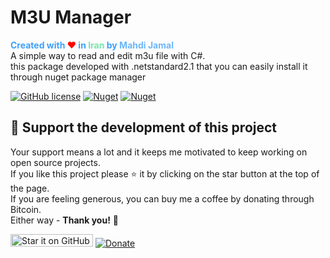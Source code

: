 # M3U Manager

<span style="color:#3da0fc;font-weight:bold;">Created with <span style="color:red;font-weight:bold;">❤</span> in <span style="color:#76e6aa;font-weight:bold;">Iran</span> by <span style="color:#6cb6fc;font-weight:bold;">Mahdi Jamal</span></span></br>
A simple way to read and edit m3u file with C#.</br>
this package developed with .netstandard2.1 that you can easily install it through nuget package manager

[![GitHub license](https://img.shields.io/github/license/MahdiJamal/M3UManager)](https://github.com/MahdiJamal/M3UManager/blob/master/LICENSE) [![Nuget](https://img.shields.io/nuget/v/M3UManager)](https://www.nuget.org/packages/M3UManager/) [![Nuget](https://img.shields.io/nuget/dt/M3UManager?label=nuget)](https://www.nuget.org/packages/M3UManager/)


## 🎂 Support the development of this project

Your support means a lot and it keeps me motivated to keep working on open source projects.</br>
If you like this project please ⭐ it by clicking on the star button at the top of the page.</br>
If you are feeling generous, you can buy me a coffee by donating through Bitcoin.</br>
Either way - **Thank you!** 🎉

[<img src="https://img.shields.io/github/stars/MahdiJamal/M3UManager?color=green&label=star%20it%20on%20GitHub" width="132" height="20" alt="Star it on GitHub">](https://github.com/MahdiJamal/M3UManager) [![Donate](https://img.shields.io/badge/Donate-Bitcoin-gold)]()
